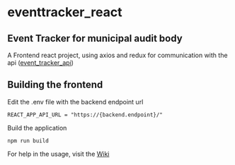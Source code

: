 # eventtracker_react

## Event Tracker for municipal audit body
A Frontend react project, using axios and redux for communication with the api ([event_tracker_api](https://github.com/JonasBM/event_tracker_api))

## Building the frontend

Edit the .env file with the backend endpoint url
```
REACT_APP_API_URL = "https://{backend.endpoint}/"
```

Build the application
```
npm run build
```

For help in the usage, visit the [Wiki](https://github.com/JonasBM/eventtracker_react/wiki)
